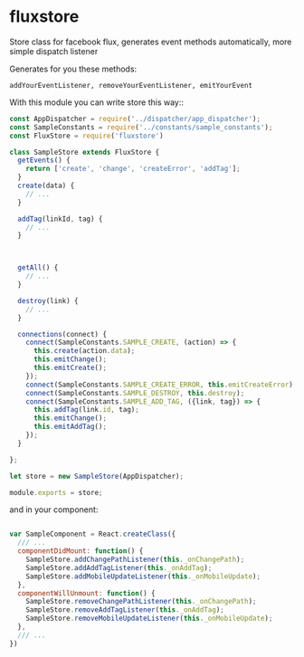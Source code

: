 # fluxstore
Store class for facebook flux, generates event methods automatically, more simple dispatch listener

Generates for you these methods:

    addYourEventListener, removeYourEventListener, emitYourEvent

With this module you can write store this way::

```javascript
const AppDispatcher = require('../dispatcher/app_dispatcher');
const SampleConstants = require('../constants/sample_constants');
const FluxStore = require('fluxstore')

class SampleStore extends FluxStore {
  getEvents() {
    return ['create', 'change', 'createError', 'addTag'];
  }
  create(data) {
    // ...
  }

  addTag(linkId, tag) {
    // ...
  }



  getAll() {
    // ...
  }

  destroy(link) {
    // ...
  }

  connections(connect) {
    connect(SampleConstants.SAMPLE_CREATE, (action) => {
      this.create(action.data);
      this.emitChange();
      this.emitCreate();
    });
    connect(SampleConstants.SAMPLE_CREATE_ERROR, this.emitCreateError);
    connect(SampleConstants.SAMPLE_DESTROY, this.destroy);
    connect(SampleConstants.SAMPLE_ADD_TAG, ({link, tag}) => {
      this.addTag(link.id, tag);
      this.emitChange();
      this.emitAddTag();
    });
  }

};

let store = new SampleStore(AppDispatcher);

module.exports = store;
```

and in your component:

```javascript

var SampleComponent = React.createClass({
  /// ...
  componentDidMount: function() {
    SampleStore.addChangePathListener(this._onChangePath);
    SampleStore.addAddTagListener(this._onAddTag);
    SampleStore.addMobileUpdateListener(this._onMobileUpdate);
  },
  componentWillUnmount: function() {
    SampleStore.removeChangePathListener(this._onChangePath);
    SampleStore.removeAddTagListener(this._onAddTag);
    SampleStore.removeMobileUpdateListener(this._onMobileUpdate);
  },
  /// ...
})

```
